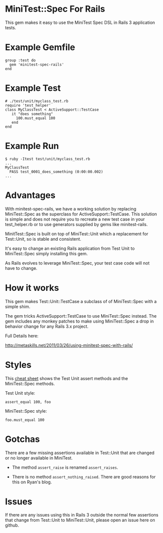 # MiniTest::Spec For Rails


This gem makes it easy to use the MiniTest Spec DSL in Rails 3 application tests.


# Example Gemfile

    group :test do
      gem 'minitest-spec-rails'
    end


# Example Test

    # ./test/unit/myclass_test.rb
    require 'test_helper'
    class MyClassTest < ActiveSupport::TestCase
       it "does something"
         100.must_equal 100
       end
    end

# Example Run

    $ ruby -Itest test/unit/myclass_test.rb
    ...
    MyClassTest
      PASS test_0001_does_something (0:00:00.002)
    ...


# Advantages

With minitest-spec-rails, we have a working solution by replacing MiniTest::Spec as the superclass for ActiveSupport::TestCase. This solution is simple and does not require you to recreate a new test case in your test_helper.rb or to use generators supplied by gems like minitest-rails.

MinitTest::Spec is built on top of MiniTest::Unit which a replacement for Test::Unit, so is stable and consistent.

It's easy to change an existing Rails application from Test Unit to  MiniTest::Spec simply installing this gem. 

As Rails evolves to leverage MiniTest::Spec, your test case code will not have to change.


# How it works


This gem makes Test::Unit::TestCase a subclass of of MiniTest::Spec with a simple shim. 

The gem tricks ActiveSupport::TestCase to use MiniTest::Spec instead. The gem includes any monkey patches to make using MiniTest::Spec a drop in behavior change for any Rails 3.x project. 

Full Details here:

http://metaskills.net/2011/03/26/using-minitest-spec-with-rails/


# Styles


This <a href="http://cheat.errtheblog.com/s/minitest/1">cheat sheet</a> shows the Test Unit assert methods and the MiniTest::Spec methods.

Test Unit style:

    assert_equal 100, foo 

MiniTest::Spec style:

    foo.must_equal 100


# Gotchas

There are a few missing assertions available in Test::Unit that are changed or no longer available in MiniTest. 

  * The method <code>assert_raise</code> is renamed <code>assert_raises</code>.

  * There is no method <code>assert_nothing_raised</code>. There are good reasons for this on Ryan's blog.


# Issues

If there are any issues using this in Rails 3 outside the normal few assertions that change from Test::Unit to MiniTest::Unit, please open an issue here on github.


